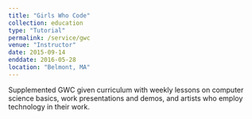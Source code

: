 ```yaml
---
title: "Girls Who Code"
collection: education
type: "Tutorial"
permalink: /service/gwc
venue: "Instructor"
date: 2015-09-14
enddate: 2016-05-28
location: "Belmont, MA"
---
```


Supplemented GWC given curriculum with weekly lessons on computer science basics,
work presentations and demos, and artists who employ technology in their work.
